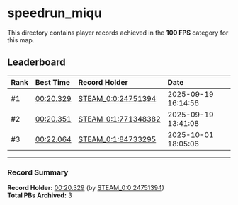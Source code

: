 # speedrun_miqu

This directory contains player records achieved in the **100 FPS** category for this map.

## Leaderboard

| Rank | Best Time | Record Holder | Date                |
| :--- | :-------- | :------------ | :------------------ |
| #1   | [00:20.329](./00020329_STEAM_0_0_24751394_20250919-161456.zip) | [STEAM_0:0:24751394](https://speedrun16.com/profile/STEAM_0:0:24751394)   | 2025-09-19 16:14:56 |
| #2   | [00:20.351](./00020351_STEAM_0_1_771348382_20250919-134108.zip) | [STEAM_0:1:771348382](https://speedrun16.com/profile/STEAM_0:1:771348382)   | 2025-09-19 13:41:08 |
| #3   | [00:22.064](./00022064_STEAM_0_1_84733295_20251001-180506.zip) | [STEAM_0:1:84733295](https://speedrun16.com/profile/STEAM_0:1:84733295)   | 2025-10-01 18:05:06 |

---

### Record Summary
**Record Holder:** [00:20.329](./00020329_STEAM_0_0_24751394_20250919-161456.zip) (by [STEAM_0:0:24751394](https://speedrun16.com/profile/STEAM_0:0:24751394))  
**Total PBs Archived:** 3